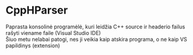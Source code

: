 # CppHParser
Paprasta konsolinė programėlė, kuri leidžia C++ source ir headerio failus rašyti viename faile (Visual Studio IDE)   
Šiuo metu nelabai patogi, nes ji veikia kaip atskira programa, o ne kaip VS papildinys (extension)
